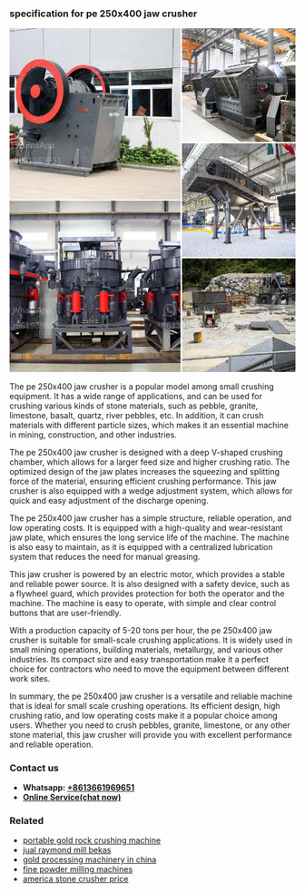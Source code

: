 <h3>specification for pe 250x400 jaw crusher</h3><img src='1708498366.jpg' alt=''><p>The pe 250x400 jaw crusher is a popular model among small crushing equipment. It has a wide range of applications, and can be used for crushing various kinds of stone materials, such as pebble, granite, limestone, basalt, quartz, river pebbles, etc. In addition, it can crush materials with different particle sizes, which makes it an essential machine in mining, construction, and other industries.</p><p>The pe 250x400 jaw crusher is designed with a deep V-shaped crushing chamber, which allows for a larger feed size and higher crushing ratio. The optimized design of the jaw plates increases the squeezing and splitting force of the material, ensuring efficient crushing performance. This jaw crusher is also equipped with a wedge adjustment system, which allows for quick and easy adjustment of the discharge opening.</p><p>The pe 250x400 jaw crusher has a simple structure, reliable operation, and low operating costs. It is equipped with a high-quality and wear-resistant jaw plate, which ensures the long service life of the machine. The machine is also easy to maintain, as it is equipped with a centralized lubrication system that reduces the need for manual greasing.</p><p>This jaw crusher is powered by an electric motor, which provides a stable and reliable power source. It is also designed with a safety device, such as a flywheel guard, which provides protection for both the operator and the machine. The machine is easy to operate, with simple and clear control buttons that are user-friendly.</p><p>With a production capacity of 5-20 tons per hour, the pe 250x400 jaw crusher is suitable for small-scale crushing applications. It is widely used in small mining operations, building materials, metallurgy, and various other industries. Its compact size and easy transportation make it a perfect choice for contractors who need to move the equipment between different work sites.</p><p>In summary, the pe 250x400 jaw crusher is a versatile and reliable machine that is ideal for small scale crushing operations. Its efficient design, high crushing ratio, and low operating costs make it a popular choice among users. Whether you need to crush pebbles, granite, limestone, or any other stone material, this jaw crusher will provide you with excellent performance and reliable operation.</p><h3>Contact us</h3><ul><li><strong>Whatsapp:&nbsp;<a href="https://wa.me/8613661969651">+8613661969651</a></strong></li><li><a href="https://swt.shibang-china.com/?git&amp;zhl&amp;specification for pe 250x400 jaw crusher"><strong>Online Service(chat now)</strong></a></li></ul><h3>Related</h3><ul><li><a href='portable gold rock crushing machine.md'>portable gold rock crushing machine</a></li><li><a href='jual raymond mill bekas.md'>jual raymond mill bekas</a></li><li><a href='gold processing machinery in china.md'>gold processing machinery in china</a></li><li><a href='fine powder milling machines.md'>fine powder milling machines</a></li><li><a href='america stone crusher price.md'>america stone crusher price</a></li></ul>